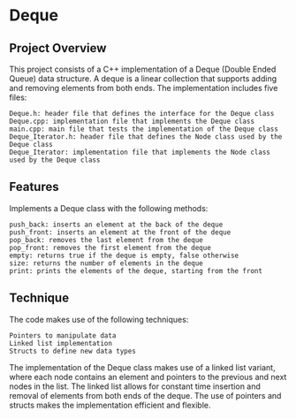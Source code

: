 # Deque
## Project Overview

This project consists of a C++ implementation of a Deque (Double Ended Queue) data structure. A deque is a linear collection that supports adding and removing elements from both ends. The implementation includes five files:

    Deque.h: header file that defines the interface for the Deque class
    Deque.cpp: implementation file that implements the Deque class
    main.cpp: main file that tests the implementation of the Deque class
    Deque_Iterator.h: header file that defines the Node class used by the Deque class
    Deque_Iterator: implementation file that implements the Node class used by the Deque class

## Features


Implements a Deque class with the following methods:

    push_back: inserts an element at the back of the deque
    push_front: inserts an element at the front of the deque
    pop_back: removes the last element from the deque
    pop_front: removes the first element from the deque
    empty: returns true if the deque is empty, false otherwise
    size: returns the number of elements in the deque
    print: prints the elements of the deque, starting from the front

## Technique

The code makes use of the following techniques:

    Pointers to manipulate data
    Linked list implementation
    Structs to define new data types

The implementation of the Deque class makes use of a linked list variant, where each node contains an element and pointers to the previous and next nodes in the list. The linked list allows for constant time insertion and removal of elements from both ends of the deque. The use of pointers and structs makes the implementation efficient and flexible.
